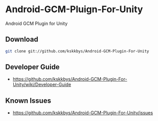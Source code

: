 Android-GCM-Pluign-For-Unity
============================

Android GCM Plugin for Unity

## Download

```sh
git clone git://github.com/kskkbys/Android-GCM-Plugin-For-Unity
```

## Developer Guide

* https://github.com/kskkbys/Android-GCM-Plugin-For-Unity/wiki/Developer-Guide

## Known Issues

* https://github.com/kskkbys/Android-GCM-Plugin-For-Unity/issues
